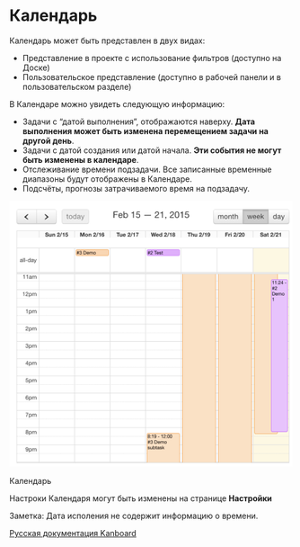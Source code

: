 Календарь
=========


Календарь может быть представлен в двух видах:

-   Представление в проекте с использование фильтров (доступно на Доске)
-   Пользовательское представление (доступно в рабочей панели и в пользовательском разделе)

В Календаре можно увидеть следующую информацию:

-   Задачи с “датой выполнения”, отображаются наверху. **Дата выполнения может быть изменена перемещением задачи на другой день**.
-   Задачи с датой создания или датой начала. **Эти события не могут быть изменены в календаре**.
-   Отслеживание времени подзадачи. Все записанные временные диапазоны будут отображены в Календаре.
-   Подсчёты, прогнозы затрачиваемого время на подзадачу.

![Calendar](../screenshots/calendar.png)

Календарь


Настроки Календаря могут быть изменены на странице **Настройки**

Заметка: Дата исполения не содержит информацию о времени.

 



[Русская документация Kanboard](http://kanboard.ru/doc/)


